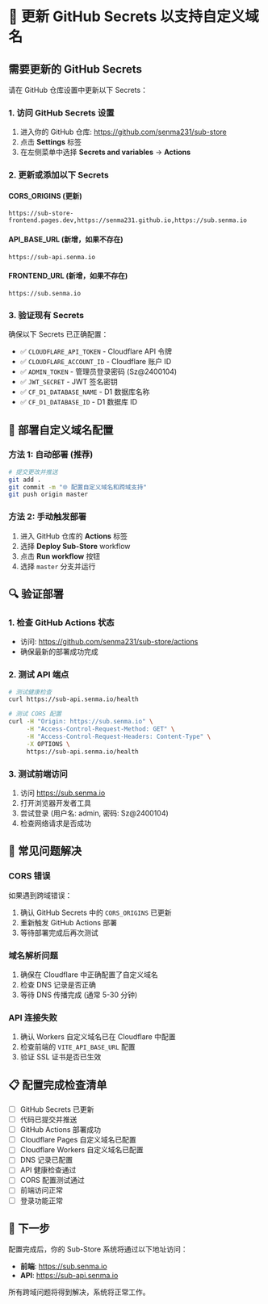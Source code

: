 # 🔧 更新 GitHub Secrets 以支持自定义域名

## 需要更新的 GitHub Secrets

请在 GitHub 仓库设置中更新以下 Secrets：

### 1. 访问 GitHub Secrets 设置
1. 进入你的 GitHub 仓库: https://github.com/senma231/sub-store
2. 点击 **Settings** 标签
3. 在左侧菜单中选择 **Secrets and variables** → **Actions**

### 2. 更新或添加以下 Secrets

#### CORS_ORIGINS (更新)
```
https://sub-store-frontend.pages.dev,https://senma231.github.io,https://sub.senma.io
```

#### API_BASE_URL (新增，如果不存在)
```
https://sub-api.senma.io
```

#### FRONTEND_URL (新增，如果不存在)
```
https://sub.senma.io
```

### 3. 验证现有 Secrets

确保以下 Secrets 已正确配置：

- ✅ `CLOUDFLARE_API_TOKEN` - Cloudflare API 令牌
- ✅ `CLOUDFLARE_ACCOUNT_ID` - Cloudflare 账户 ID
- ✅ `ADMIN_TOKEN` - 管理员登录密码 (Sz@2400104)
- ✅ `JWT_SECRET` - JWT 签名密钥
- ✅ `CF_D1_DATABASE_NAME` - D1 数据库名称
- ✅ `CF_D1_DATABASE_ID` - D1 数据库 ID

## 🚀 部署自定义域名配置

### 方法 1: 自动部署 (推荐)
```bash
# 提交更改并推送
git add .
git commit -m "🌐 配置自定义域名和跨域支持"
git push origin master
```

### 方法 2: 手动触发部署
1. 进入 GitHub 仓库的 **Actions** 标签
2. 选择 **Deploy Sub-Store** workflow
3. 点击 **Run workflow** 按钮
4. 选择 `master` 分支并运行

## 🔍 验证部署

### 1. 检查 GitHub Actions 状态
- 访问: https://github.com/senma231/sub-store/actions
- 确保最新的部署成功完成

### 2. 测试 API 端点
```bash
# 测试健康检查
curl https://sub-api.senma.io/health

# 测试 CORS 配置
curl -H "Origin: https://sub.senma.io" \
     -H "Access-Control-Request-Method: GET" \
     -H "Access-Control-Request-Headers: Content-Type" \
     -X OPTIONS \
     https://sub-api.senma.io/health
```

### 3. 测试前端访问
1. 访问 https://sub.senma.io
2. 打开浏览器开发者工具
3. 尝试登录 (用户名: admin, 密码: Sz@2400104)
4. 检查网络请求是否成功

## 🚨 常见问题解决

### CORS 错误
如果遇到跨域错误：
1. 确认 GitHub Secrets 中的 `CORS_ORIGINS` 已更新
2. 重新触发 GitHub Actions 部署
3. 等待部署完成后再次测试

### 域名解析问题
1. 确保在 Cloudflare 中正确配置了自定义域名
2. 检查 DNS 记录是否正确
3. 等待 DNS 传播完成 (通常 5-30 分钟)

### API 连接失败
1. 确认 Workers 自定义域名已在 Cloudflare 中配置
2. 检查前端的 `VITE_API_BASE_URL` 配置
3. 验证 SSL 证书是否已生效

## 📋 配置完成检查清单

- [ ] GitHub Secrets 已更新
- [ ] 代码已提交并推送
- [ ] GitHub Actions 部署成功
- [ ] Cloudflare Pages 自定义域名已配置
- [ ] Cloudflare Workers 自定义域名已配置
- [ ] DNS 记录已配置
- [ ] API 健康检查通过
- [ ] CORS 配置测试通过
- [ ] 前端访问正常
- [ ] 登录功能正常

## 🔄 下一步

配置完成后，你的 Sub-Store 系统将通过以下地址访问：

- **前端**: https://sub.senma.io
- **API**: https://sub-api.senma.io

所有跨域问题将得到解决，系统将正常工作。
